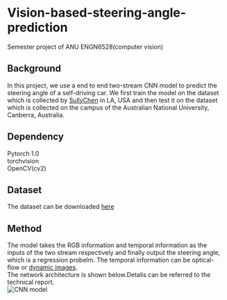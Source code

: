 # Vision-based-steering-angle-prediction
Semester project of ANU ENGN6528(computer vision)
## Background  
In this project, we use a end to end two-stream CNN model to predict the steering angle of a self-driving car. We first train the model on the dataset which is collected by [SullyChen](https://github.com/SullyChen) in LA, USA and then test it on the dataset which is collected on the campus of the Australian National University, Canberra, Australia.   
## Dependency 
Pytorch 1.0  
torchvision  
OpenCV(cv2)  

## Dataset
The dataset can be downloaded [here](https://github.com/SullyChen/driving-datasets)  
 
 ## Method  
 The model takes the RGB information and temporal information as the inputs of the two stream respectively and finally output the steering angle, which is a regression probelm. The temporal information can be optical-flow or [dynamic images](https://www.egavves.com/data/cvpr2016bilen.pdf).   
 The network architecture is shown below.Detalis can be referred to the technical report.  
![CNN model](https://github.com/huangchaoxing/Vision-based-steering-angle-prediction/blob/master/model.png)
